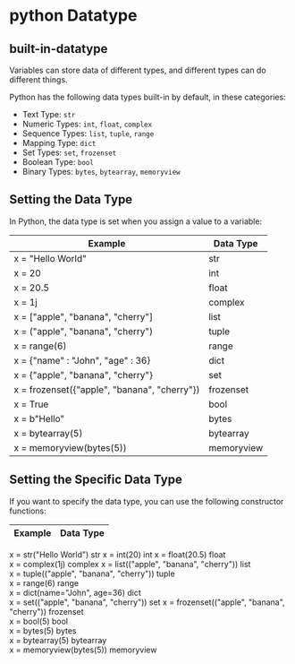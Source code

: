 
# python Datatype

## built-in-datatype
Variables can store data of different types, and different types can do different things.

Python has the following data types built-in by default, in these categories:
- Text Type:	````str````
- Numeric Types:	````int````, ````float````, ````complex````
- Sequence Types:	````list````, ````tuple````, ````range````
- Mapping Type:	````dict````
- Set Types:	````set````, ````frozenset````
- Boolean Type:	````bool````
- Binary Types:	````bytes````, ````bytearray````, ````memoryview````

## Setting the Data Type
In Python, the data type is set when you assign a value to a variable:

| Example	| Data Type	|
| ----------------- | ----------- |
| x = "Hello World"	| str	|
| x = 20	| int	
| x = 20.5 | float	
| x = 1j	| complex	
| x = ["apple", "banana", "cherry"] |	list	
| x = ("apple", "banana", "cherry")	| tuple	
| x = range(6)	| range	
| x = {"name" : "John", "age" : 36}	| dict	
| x = {"apple", "banana", "cherry"}	| set	
| x = frozenset({"apple", "banana", "cherry"}) | frozenset	
| x = True	| bool	
| x = b"Hello"	| bytes	
| x = bytearray(5)	| bytearray	
| x = memoryview(bytes(5))	| memoryview

## Setting the Specific Data Type
If you want to specify the data type, you can use the following constructor functions:

|Example	| Data Type 
| ------------------------ | ---------|
x = str("Hello World")	str	
x = int(20)	int	
x = float(20.5)	float	
x = complex(1j)	complex	
x = list(("apple", "banana", "cherry"))	list	
x = tuple(("apple", "banana", "cherry"))	tuple	
x = range(6)	range	
x = dict(name="John", age=36)	dict	
x = set(("apple", "banana", "cherry"))	set	
x = frozenset(("apple", "banana", "cherry"))	frozenset	
x = bool(5)	bool	
x = bytes(5)	bytes	
x = bytearray(5)	bytearray	
x = memoryview(bytes(5))	memoryview

